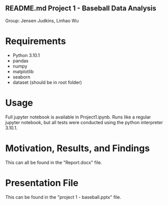 <!-- Title -->
## README.md Project 1 - Baseball Data Analysis

Group: Jensen Judkins, Linhao Wu

# Requirements
- Python 3.10.1
- pandas
- numpy
- matplotlib
- seaborn
- dataset (should be in root folder)

# Usage
Full jupyter notebook is available in Project1.ipynb. Runs like a regular jupyter notebook, but all tests were conducted using the python interpreter 3.10.1.

# Motivation, Results, and Findings
This can all be found in the "Report.docx" file.

# Presentation File
This can be found in the "project 1 - baseball.pptx" file.

